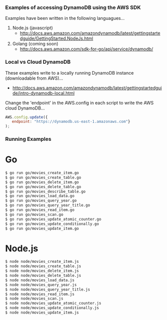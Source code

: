 ### Examples of accessing DynamoDB using the AWS SDK

Examples have been written in the following languagues...

1. Node.js (javascript)
   * http://docs.aws.amazon.com/amazondynamodb/latest/gettingstartedguide/GettingStarted.NodeJs.html
2. Golang (coming soon)
   * http://docs.aws.amazon.com/sdk-for-go/api/service/dynamodb/

### Local vs Cloud DynamoDB

These examples write to a locally running DynamoDB instance (downloadable from AWS)...

* http://docs.aws.amazon.com/amazondynamodb/latest/gettingstartedguide/intro-dynamodb-local.html

Change the 'endpoint' in the AWS.config in each script to write the AWS cloud DynamoDB...

```javascript
AWS.config.update({
   endpoint: "https://dynamodb.us-east-1.amazonaws.com"}
);
```

### Running Examples

# Go

```bash
$ go run go/movies_create_item.go
$ go run go/movies_create_table.go
$ go run go/movies_delete_item.go
$ go run go/movies_delete_table.go
$ go run go/movies_describe_table.go
$ go run go/movies_load_data.go
$ go run go/movies_query_year.go
$ go run go/movies_query_year_title.go
$ go run go/movies_read_item.go
$ go run go/movies_scan.go
$ go run go/movies_update_atomic_counter.go
$ go run go/movies_update_conditionally.go
$ go run go/movies_update_item.go
```

# Node.js

```bash
$ node node/movies_create_item.js
$ node node/movies_create_table.js
$ node node/movies_delete_item.js
$ node node/movies_delete_table.js
$ node node/movies_load_data.js
$ node node/movies_query_year.js
$ node node/movies_query_year_title.js
$ node node/movies_read_item.js
$ node node/movies_scan.js
$ node node/movies_update_atomic_counter.js
$ node node/movies_update_conditionally.js
$ node node/movies_update_item.js
```
